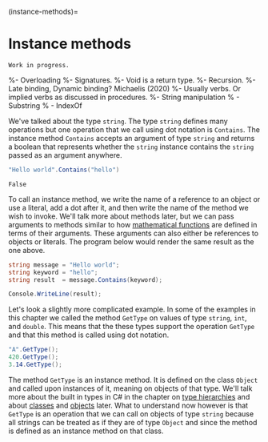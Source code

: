 (instance-methods)=
# Instance methods

```{warning}
Work in progress.
```

%- Overloading
%- Signatures.
%- Void is a return type.
%- Recursion.
%- Late binding, Dynamic binding? Michaelis (2020)
%- Usually verbs. Or implied verbs as discussed in procedures.
%- String manipulation
%  - Substring
%  - IndexOf


We've talked about the type `string`.
The type `string` defines many operations but one operation that we call using dot notation is `Contains`.
The instance method `Contains` accepts an argument of type `string` and returns a boolean that represents whether the `string` instance contains the `string` passed as an argument anywhere.

```csharp
"Hello world".Contains("hello")
```

```output
False
```

To call an instance method, we write the name of a reference to an object or use a literal, add a dot after it, and then write the name of the method we wish to invoke.
We'll talk more about methods later, but we can pass arguments to methods similar to how [mathematical functions](functions) are defined in terms of their arguments.
These arguments can also either be references to objects or literals.
The program below would render the same result as the one above.

```csharp
string message = "Hello world";
string keyword = "hello";
string result  = message.Contains(keyword);

Console.WriteLine(result);
```

Let's look a slightly more complicated example.
In some of the examples in this chapter we called the method `GetType` on values of type `string`, `int`, and `double`.
This means that the these types support the operation `GetType` and that this method is called using dot notation.

```csharp
"A".GetType();
420.GetType();
3.14.GetType();
```

The method `GetType` is an instance method.
It is defined on the class `Object` and called upon instances of it, meaning on objects of that type.
We'll talk more about the built in types in C# in the chapter on [type hierarchies](type-hierarchies) and about [classes](classes) and [objects](objects) later.
What to understand now however is that `GetType` is an operation that we can call on objects of type `string` because all strings can be treated as if they are of type `Object` and since the method is defined as an instance method on that class.

